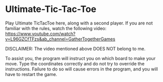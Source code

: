 # Ultimate-Tic-Tac-Toe
Play Ultimate TicTacToe here, along with a second player.
If you are not familiar with the rules, watch the following video: 
https://www.youtube.com/watch?v=L96GZCfTFzs&ab_channel=GatherTogetherGames

DISCLAIMER: The video mentioned above DOES NOT belong to me.

To assist you, the program will instruct you on which board to make your move.
Type the coordinates correctly and do not try to override the instructions.
Failure to do so will cause errors in the program, and you will have to restart the game.
